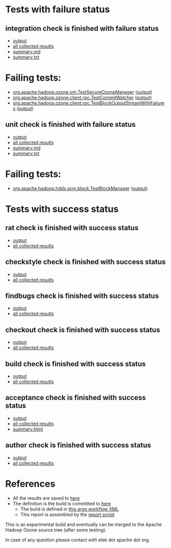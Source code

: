 # Tests with failure status

## integration check is finished with failure status

   * [output](https://raw.githubusercontent.com/elek/ozone-ci/master/pr/pr-hdds-2064-lhnxv/integration/output.log)
   * [all collected results](https://github.com/elek/ozone-ci/tree/master/pr/pr-hdds-2064-lhnxv/integration)
   * [summary.md](https://github.com/elek/ozone-ci/tree/master/pr/pr-hdds-2064-lhnxv/integration/summary.md)
   * [summary.txt](https://github.com/elek/ozone-ci/tree/master/pr/pr-hdds-2064-lhnxv/integration/summary.txt)

# Failing tests: 

 * [org.apache.hadoop.ozone.om.TestSecureOzoneManager](hadoop-ozone/integration-test/org.apache.hadoop.ozone.om.TestSecureOzoneManager.txt) ([output](hadoop-ozone/integration-test/org.apache.hadoop.ozone.om.TestSecureOzoneManager-output.txt/))
 * [org.apache.hadoop.ozone.client.rpc.TestCommitWatcher](hadoop-ozone/integration-test/org.apache.hadoop.ozone.client.rpc.TestCommitWatcher.txt) ([output](hadoop-ozone/integration-test/org.apache.hadoop.ozone.client.rpc.TestCommitWatcher-output.txt/))
 * [org.apache.hadoop.ozone.client.rpc.TestBlockOutputStreamWithFailures](hadoop-ozone/integration-test/org.apache.hadoop.ozone.client.rpc.TestBlockOutputStreamWithFailures.txt) ([output](hadoop-ozone/integration-test/org.apache.hadoop.ozone.client.rpc.TestBlockOutputStreamWithFailures-output.txt/))

## unit check is finished with failure status

   * [output](https://raw.githubusercontent.com/elek/ozone-ci/master/pr/pr-hdds-2064-lhnxv/unit/output.log)
   * [all collected results](https://github.com/elek/ozone-ci/tree/master/pr/pr-hdds-2064-lhnxv/unit)
   * [summary.md](https://github.com/elek/ozone-ci/tree/master/pr/pr-hdds-2064-lhnxv/unit/summary.md)
   * [summary.txt](https://github.com/elek/ozone-ci/tree/master/pr/pr-hdds-2064-lhnxv/unit/summary.txt)

# Failing tests: 

 * [org.apache.hadoop.hdds.scm.block.TestBlockManager](hadoop-hdds/server-scm/org.apache.hadoop.hdds.scm.block.TestBlockManager.txt) ([output](hadoop-hdds/server-scm/org.apache.hadoop.hdds.scm.block.TestBlockManager-output.txt/))


# Tests with success status

## rat check is finished with success status

   * [output](https://raw.githubusercontent.com/elek/ozone-ci/master/pr/pr-hdds-2064-lhnxv/rat/output.log)
   * [all collected results](https://github.com/elek/ozone-ci/tree/master/pr/pr-hdds-2064-lhnxv/rat)


## checkstyle check is finished with success status

   * [output](https://raw.githubusercontent.com/elek/ozone-ci/master/pr/pr-hdds-2064-lhnxv/checkstyle/output.log)
   * [all collected results](https://github.com/elek/ozone-ci/tree/master/pr/pr-hdds-2064-lhnxv/checkstyle)


## findbugs check is finished with success status

   * [output](https://raw.githubusercontent.com/elek/ozone-ci/master/pr/pr-hdds-2064-lhnxv/findbugs/output.log)
   * [all collected results](https://github.com/elek/ozone-ci/tree/master/pr/pr-hdds-2064-lhnxv/findbugs)


## checkout check is finished with success status

   * [output](https://raw.githubusercontent.com/elek/ozone-ci/master/pr/pr-hdds-2064-lhnxv/checkout/output.log)
   * [all collected results](https://github.com/elek/ozone-ci/tree/master/pr/pr-hdds-2064-lhnxv/checkout)


## build check is finished with success status

   * [output](https://raw.githubusercontent.com/elek/ozone-ci/master/pr/pr-hdds-2064-lhnxv/build/output.log)
   * [all collected results](https://github.com/elek/ozone-ci/tree/master/pr/pr-hdds-2064-lhnxv/build)


## acceptance check is finished with success status

   * [output](https://raw.githubusercontent.com/elek/ozone-ci/master/pr/pr-hdds-2064-lhnxv/acceptance/output.log)
   * [all collected results](https://github.com/elek/ozone-ci/tree/master/pr/pr-hdds-2064-lhnxv/acceptance)
   * [summary.html](https://elek.github.io/ozone-ci/pr/pr-hdds-2064-lhnxv/acceptance/summary.html)


## author check is finished with success status

   * [output](https://raw.githubusercontent.com/elek/ozone-ci/master/pr/pr-hdds-2064-lhnxv/author/output.log)
   * [all collected results](https://github.com/elek/ozone-ci/tree/master/pr/pr-hdds-2064-lhnxv/author)




# References

 * All the results are saved to [here](https://github.com/elek/ozone-ci/tree/master/pr/pr-hdds-2064-lhnxv/)
 * The definition is the build is committed to [here](https://github.com/elek/argo-ozone)
    * The build is defined in [this argo workflow XML](https://github.com/elek/argo-ozone/blob/master/ozone-build.yaml)
    * This report is assembled by the [report script](https://github.com/elek/argo-ozone/blob/master/scripts/report.sh)

This is an experimental build and eventually can be merged to the Apache Hadoop Ozone source tree (after some testing).

In case of any question please contact with elek dot apache dot org.
